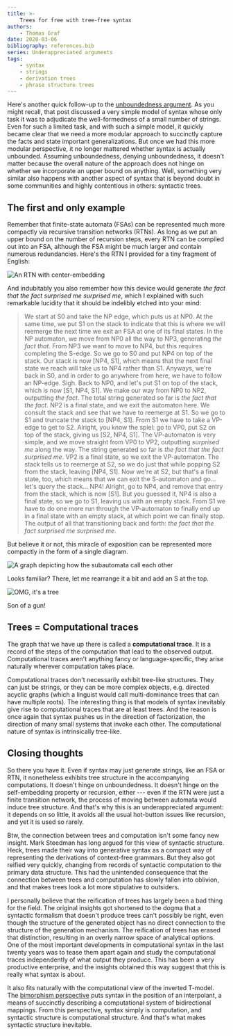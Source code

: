 ```yaml
---
title: >-
    Trees for free with tree-free syntax
authors:
    - Thomas Graf
date: 2020-03-06
bibliography: references.bib
series: Underappreciated arguments
tags:
    - syntax
    - strings
    - derivation trees
    - phrase structure trees
---
```


<!-- START_SUMMARY_BLOCK -->
Here's another quick follow-up to the [unboundedness argument]({filename}2020-02-20_graf_underappreciated_unboundedness.md).
As you might recall, that post discussed a very simple model of syntax whose only task it was to adjudicate the well-formedness of a small number of strings.
Even for such a limited task, and with such a simple model, it quickly became clear that we need a more modular approach to succinctly capture the facts and state important generalizations.
But once we had this more modular perspective, it no longer mattered whether syntax is actually unbounded.
Assuming unboundedness, denying unboundedness, it doesn't matter because the overall nature of the approach does not hinge on whether we incorporate an upper bound on anything.
Well, something very similar also happens with another aspect of syntax that is beyond doubt in some communities and highly contentious in others: syntactic trees.
<!-- END_SUMMARY_BLOCK -->

## The first and only example

Remember that finite-state automata (FSAs) can be represented much more compactly via recursive transition networks (RTNs).
As long as we put an upper bound on the number of recursion steps, every RTN can be compiled out into an FSA, although the FSA might be much larger and contain numerous redundancies.
Here's the RTN I provided for a tiny fragment of English:

![An RTN with center-embedding]({static}/img/thomas/underappreciated_unboundedness/ftn_factored_embedding.svg)

And indubitably you also remember how this device would generate *the fact that the fact surprised me surprised me*, which I explained with such remarkable lucidity that it should be indelibly etched into your mind:

>We start at S0 and take the NP edge, which puts us at NP0.
>At the same time, we put S1 on the stack to indicate that this is where we will reemerge the next time we exit an FSA at one of its final states.
>In the NP automaton, we move from NP0 all the way to NP3, generating *the fact that*.
>From NP3 we want to move to NP4, but this requires completing the S-edge.
>So we go to S0 and put NP4 on top of the stack.
>Our stack is now [NP4, S1], which means that the next final state we reach will take us to NP4 rather than S1.
>Anyways, we're back in S0, and in order to go anywhere from here, we have to follow an NP-edge.
>Sigh.
>Back to NP0, and let's put S1 on top of the stack, which is now [S1, NP4, S1].
>We make our way from NP0 to NP2, outputting *the fact*.
>The total string generated so far is *the fact that the fact*.
>NP2 is a final state, and we exit the automaton here.
>We consult the stack and see that we have to reemerge at S1.
>So we go to S1 and truncate the stack to [NP4, S1].
>From S1 we have to take a VP-edge to get to S2.
>Alright, you know the spiel: go to VP0, put S2 on top of the stack, giving us [S2, NP4, S1].
>The VP-automaton is very simple, and we move straight from VP0 to VP2, outputting *surprised me* along the way.
>The string generated so far is *the fact that the fact surprised me*.
>VP2 is a final state, so we exit the VP-automaton.
>The stack tells us to reemerge at S2, so we do just that while popping S2 from the stack, leaving [NP4, S1].
>Now we're at S2, but that's a final state, too, which means that we can exit the S-automaton and go... let's query the stack... NP4!
>Alright, go to NP4, and remove that entry from the stack, which is now [S1].
>But you guessed it, NP4 is also a final state, so we go to S1, leaving us with an empty stack. 
>From S1 we have to do one more run through the VP-automaton to finally end up in a final state with an empty stack, at which point we can finally stop.
>The output of all that transitioning back and forth: *the fact that the fact surprised me surprised me*.

But believe it or not, this miracle of exposition can be represented more compactly in the form of a single diagram.

![A graph depicting how the subautomata call each other]({static}/img/thomas/underappreciated_unboundedness_trees/ftn_trace.svg)

Looks familiar?
There, let me rearrange it a bit and add an S at the top.

![OMG, it's a tree]({static}/img/thomas/underappreciated_unboundedness_trees/ftn_tree.svg)

Son of a gun!

## Trees = Computational traces

The graph that we have up there is called a **computational trace**.
It is a record of the steps of the computation that lead to the observed output.
Computational traces aren't anything fancy or language-specific, they arise naturally wherever computation takes place.

Computational traces don't necessarily exhibit tree-like structures.
They can just be strings, or they can be more complex objects, e.g. directed acyclic graphs (which a linguist would call multi-dominance trees that can have multiple roots).
The interesting thing is that models of syntax inevitably give rise to computational traces that are at least trees.
And the reason is once again that syntax pushes us in the direction of factorization, the direction of many small systems that invoke each other.
The computational nature of syntax is intrinsically tree-like.

## Closing thoughts

So there you have it.
Even if syntax may just generate strings, like an FSA or RTN, it nonetheless exhibits tree structure in the accompanying computations.
It doesn't hinge on unboundedness. 
It doesn't hinge on the self-embedding property or recursion, either --- even if the RTN were just a finite transition network, the process of moving between automata would induce tree structure.
And that's why this is an underappreciated argument: it depends on so little, it avoids all the usual hot-button issues like recursion, and yet it is used so rarely.

Btw, the connection between trees and computation isn't some fancy new insight.
Mark Steedman has long argued for this view of syntactic structure.
Heck, trees made their way into generative syntax as a compact way of representing the derivations of context-free grammars.
But they also got reified very quickly, changing from records of syntactic computation to the primary data structure.
This had the unintended consequence that the connection between trees and computation has slowly fallen into oblivion, and that makes trees look a lot more stipulative to outsiders.

I personally believe that the reification of trees has largely been a bad thing for the field.
The original insights got shortened to the dogma that a syntactic formalism that doesn't produce trees can't possibly be right, even though the structure of the generated object has no direct connection to the structure of the generation mechanism.
The reification of trees has erased that distinction, resulting in an overly narrow space of analytical options.
One of the most important developments in computational syntax in the last twenty years was to tease them apart again and study the computational traces independently of what output they produce.
This has been a very productive enterprise, and the insights obtained this way suggest that this is really what syntax is about.

It also fits naturally with the computational view of the inverted T-model.
The [bimorphism perspective]({filename}2019-10-15_graf_tmodel.md) puts syntax in the position of an interpolant, a means of succinctly describing a computational system of bidirectional mappings.
From this perspective, syntax simply is computation, and syntactic structure is computational structure.
And that's what makes syntactic structure inevitable.
